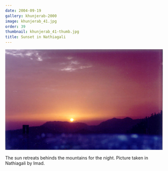 ```yaml
---
date: 2004-09-19
gallery: khunjerab-2000
image: khunjerab_41.jpg
order: 39
thumbnail: khunjerab_41-thumb.jpg
title: Sunset in Nathiagali
---
```


![Sunset in Nathiagali](./khunjerab_41.jpg)

The sun retreats behinds the mountains for the night. Picture taken in Nathiagali by Imad.
